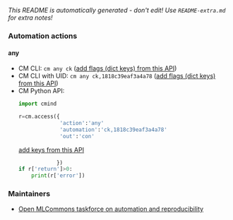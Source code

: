 *This README is automatically generated - don't edit! Use `README-extra.md` for extra notes!*

### Automation actions

#### any

  * CM CLI: ```cm any ck``` ([add flags (dict keys) from this API](https://github.com/mlcommons/ck/tree/master/cm/cmind/repo/automation/ck/module.py#L15))
  * CM CLI with UID: ```cm any ck,1818c39eaf3a4a78``` ([add flags (dict keys) from this API](https://github.com/mlcommons/ck/tree/master/cm/cmind/repo/automation/ck/module.py#L15))
  * CM Python API:
    ```python
    import cmind

    r=cm.access({
                 'action':'any'
                 'automation':'ck,1818c39eaf3a4a78'
                 'out':'con'
    ```
    [add keys from this API](https://github.com/mlcommons/ck/tree/master/cm/cmind/repo/automation/ck/module.py#L15)
    ```python
                })
    if r['return']>0:
        print(r['error'])
    ```

### Maintainers

* [Open MLCommons taskforce on automation and reproducibility](https://cKnowledge.org/mlcommons-taskforce)